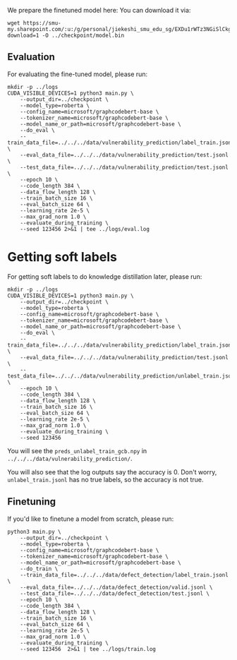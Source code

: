We prepare the finetuned model here:
You can download it via:
```
wget https://smu-my.sharepoint.com/:u:/g/personal/jiekeshi_smu_edu_sg/EXDu1rWTz3NGiSlCkgeyFUIBB1lBwa1qmsFRTet4OxLljg?download=1 -O ../checkpoint/model.bin
```
## Evaluation
For evaluating the fine-tuned model, please run:
```
mkdir -p ../logs
CUDA_VISIBLE_DEVICES=1 python3 main.py \
    --output_dir=../checkpoint \
    --model_type=roberta \
    --config_name=microsoft/graphcodebert-base \
    --tokenizer_name=microsoft/graphcodebert-base \
    --model_name_or_path=microsoft/graphcodebert-base \
    --do_eval \
    --train_data_file=../../../data/vulnerability_prediction/label_train.jsonl \
    --eval_data_file=../../../data/vulnerability_prediction/test.jsonl \
    --test_data_file=../../../data/vulnerability_prediction/test.jsonl \
    --epoch 10 \
    --code_length 384 \
    --data_flow_length 128 \
    --train_batch_size 16 \
    --eval_batch_size 64 \
    --learning_rate 2e-5 \
    --max_grad_norm 1.0 \
    --evaluate_during_training \
    --seed 123456 2>&1 | tee ../logs/eval.log
```

# Getting soft labels
For getting soft labels to do knowledge distillation later, please run:
```
mkdir -p ../logs
CUDA_VISIBLE_DEVICES=1 python3 main.py \
    --output_dir=../checkpoint \
    --model_type=roberta \
    --config_name=microsoft/graphcodebert-base \
    --tokenizer_name=microsoft/graphcodebert-base \
    --model_name_or_path=microsoft/graphcodebert-base \
    --do_eval \
    --train_data_file=../../../data/vulnerability_prediction/label_train.jsonl \
    --eval_data_file=../../../data/vulnerability_prediction/test.jsonl \
    --test_data_file=../../../data/vulnerability_prediction/unlabel_train.jsonl \
    --epoch 10 \
    --code_length 384 \
    --data_flow_length 128 \
    --train_batch_size 16 \
    --eval_batch_size 64 \
    --learning_rate 2e-5 \
    --max_grad_norm 1.0 \
    --evaluate_during_training \
    --seed 123456
```
You will see the `preds_unlabel_train_gcb.npy` in `../../../data/vulnerability_prediction/`. 

You will also see that the log outputs say the accuracy is 0. Don't worry,  `unlabel_train.jsonl` has no true labels, so the accuracy is not true.


## Finetuning
If you'd like to finetune a model from scratch, please run:
```
python3 main.py \
    --output_dir=../checkpoint \
    --model_type=roberta \
    --config_name=microsoft/graphcodebert-base \
    --tokenizer_name=microsoft/graphcodebert-base \
    --model_name_or_path=microsoft/graphcodebert-base \
    --do_train \
    --train_data_file=../../../data/defect_detection/label_train.jsonl \
    --eval_data_file=../../../data/defect_detection/valid.jsonl \
    --test_data_file=../../../data/defect_detection/test.jsonl \
    --epoch 10 \
    --code_length 384 \
    --data_flow_length 128 \
    --train_batch_size 16 \
    --eval_batch_size 64 \
    --learning_rate 2e-5 \
    --max_grad_norm 1.0 \
    --evaluate_during_training \
    --seed 123456  2>&1 | tee ../logs/train.log
```

